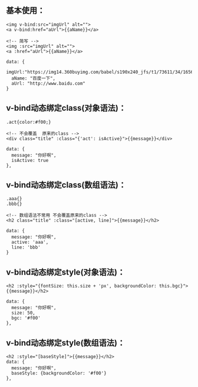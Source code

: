 ## 基本使用：

```vue
<img v-bind:src="imgUrl" alt="">
<a v-bind:href="aUrl">{{aName}}</a>

<!-- 简写 -->
<img :src="imgUrl" alt="">
<a :href="aUrl">{{aName}}</a>

data: {
  imgUrl:"https://img14.360buyimg.com/babel/s190x240_jfs/t1/73611/34/16563/10157/5ddf5f8bE1609147d/4ec959f1cfa2de36.png!cc_190x240.webp",
  aName: "百度一下",
  aUrl: "http://www.baidu.com"
}
```

## v-bind动态绑定class(对象语法)：

```vue
.act{color:#f00;}

<!-- 不会覆盖  原来的class -->
<div class="title" :class="{'act': isActive}">{{message}}</div>

data: {
  message: "你好啊",
  isActive: true
},
```

## v-bind动态绑定class(数组语法)：

```vue
.aaa{}
.bbb{}

<!-- 数组语法不常用 不会覆盖原来的class -->
<h2 class="title" :class="[active, line]">{{message}}</h2>

data: {
  message: "你好啊",
  active: 'aaa',
  line: 'bbb'
}
```

## v-bind动态绑定style(对象语法)：

```vue
<h2 :style="{fontSize: this.size + 'px', backgroundColor: this.bgc}">{{message}}</h2>

data: {
  message: "你好啊",
  size: 50,
  bgc: '#f00'
},
```

## v-bind动态绑定style(数组语法)：

```vue
<h2 :style="[baseStyle]">{{message}}</h2>
data: {
  message: "你好啊",
  baseStyle: {backgroundColor: '#f00'}
},
```
